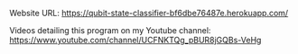 Website URL: https://qubit-state-classifier-bf6dbe76487e.herokuapp.com/

Videos detailing this program on my Youtube channel: https://www.youtube.com/channel/UCFNKTQg_pBUR8jGQBs-VeHg
